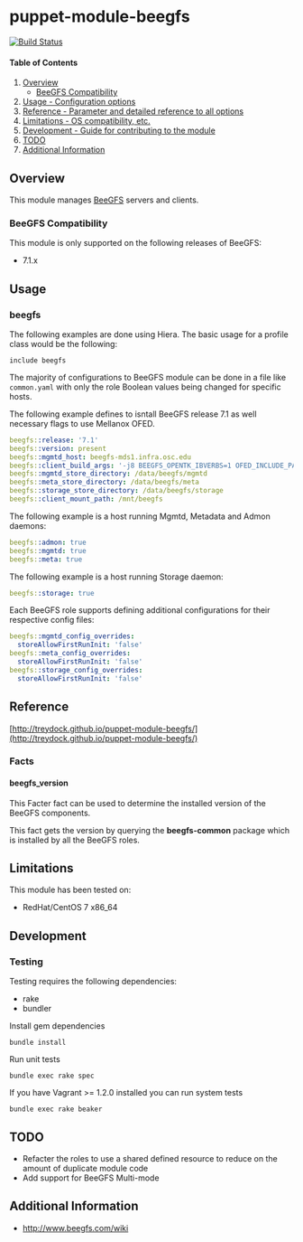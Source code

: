 # puppet-module-beegfs

[![Build Status](https://travis-ci.org/treydock/puppet-module-beegfs.svg?branch=master)](https://travis-ci.org/treydock/puppet-module-beegfs)

#### Table of Contents

1. [Overview](#overview)
    * [BeeGFS Compatibility](#beegfs-compatibility)
2. [Usage - Configuration options](#usage)
3. [Reference - Parameter and detailed reference to all options](#reference)
4. [Limitations - OS compatibility, etc.](#limitations)
5. [Development - Guide for contributing to the module](#development)
6. [TODO](#todo)
7. [Additional Information](#additional-information)

## Overview

This module manages [BeeGFS](https://www.beegfs.io) servers and clients.

### BeeGFS Compatibility

This module is only supported on the following releases of BeeGFS:

* 7.1.x

## Usage

### beegfs

The following examples are done using Hiera.  The basic usage for a profile class would be the following:

```puppet
include beegfs
```

The majority of configurations to BeeGFS module can be done in a file like `common.yaml` with only the role Boolean values being changed for specific hosts.

The following example defines to isntall BeeGFS release 7.1 as well necessary flags to use Mellanox OFED.

```yaml
beegfs::release: '7.1'
beegfs::version: present
beegfs::mgmtd_host: beegfs-mds1.infra.osc.edu
beegfs::client_build_args: '-j8 BEEGFS_OPENTK_IBVERBS=1 OFED_INCLUDE_PATH=/usr/src/ofa_kernel/default/include/'
beegfs::mgmtd_store_directory: /data/beegfs/mgmtd
beegfs::meta_store_directory: /data/beegfs/meta
beegfs::storage_store_directory: /data/beegfs/storage
beegfs::client_mount_path: /mnt/beegfs
```

The following example is a host running Mgmtd, Metadata and Admon daemons:

```yaml
beegfs::admon: true
beegfs::mgmtd: true
beegfs::meta: true
```

The following example is a host running Storage daemon:

```yaml
beegfs::storage: true
```

Each BeeGFS role supports defining additional configurations for their respective config files:

```yaml
beegfs::mgmtd_config_overrides:
  storeAllowFirstRunInit: 'false'
beegfs::meta_config_overrides:
  storeAllowFirstRunInit: 'false'
beegfs::storage_config_overrides:
  storeAllowFirstRunInit: 'false'
```

## Reference

[http://treydock.github.io/puppet-module-beegfs/](http://treydock.github.io/puppet-module-beegfs/)

### Facts

#### beegfs_version

This Facter fact can be used to determine the installed version of the BeeGFS components.

This fact gets the version by querying the **beegfs-common** package which is installed by all
the BeeGFS roles.

## Limitations

This module has been tested on:

* RedHat/CentOS 7 x86_64

## Development

### Testing

Testing requires the following dependencies:

* rake
* bundler

Install gem dependencies

    bundle install

Run unit tests

    bundle exec rake spec

If you have Vagrant >= 1.2.0 installed you can run system tests

    bundle exec rake beaker

## TODO

* Refacter the roles to use a shared defined resource to reduce on the amount of duplicate module code
* Add support for BeeGFS Multi-mode

## Additional Information

* http://www.beegfs.com/wiki
